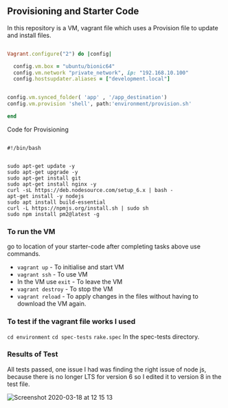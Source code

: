## Provisioning and Starter Code

In this repository is a VM, vagrant file which uses a Provision file to update and install files.

```ruby

Vagrant.configure("2") do |config|

  config.vm.box = "ubuntu/bionic64"
  config.vm.network "private_network", ip: "192.168.10.100"
  config.hostsupdater.aliases = ["development.local"]


config.vm.synced_folder( 'app' , '/app_destination')
config.vm.provision 'shell', path:'environment/provision.sh'

end


```
Code for Provisioning
```

#!/bin/bash


sudo apt-get update -y
sudo apt-get upgrade -y
sudo apt-get install git
sudo apt-get install nginx -y
curl -sL https://deb.nodesource.com/setup_6.x | bash -
apt-get install -y nodejs
sudo apt install build-essential
curl -L https://npmjs.org/install.sh | sudo sh
sudo npm install pm2@latest -g
```

### To run the VM

go to location of your starter-code after completing tasks above use commands.

- `vagrant up` - To initialise and start VM
- `vagrant ssh` - To use VM
- In the VM use `exit` - To leave the VM
- `vagrant destroy` - To stop the VM
- `vagrant reload` - To apply changes in the files without having to download the VM again.

### To test if the vagrant file works I used


`cd environment`
`cd spec-tests`
`rake.spec` In the spec-tests directory.


### Results of Test

All tests passed, one issue I had was finding the right issue of node js, because there is no longer LTS for version 6 so
I edited it to version 8 in the test file.

![Screenshot 2020-03-18 at 12 15 13](https://user-images.githubusercontent.com/60632288/76960051-9e09ed80-6912-11ea-8e0a-e00cf9ede1a2.png)
